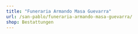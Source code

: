 ```yaml
---
title: "Funeraria Armando Masa Guevarra"
url: /san-pablo/funeraria-armando-masa-guevarra/
shop: Bestattungen
---
```

